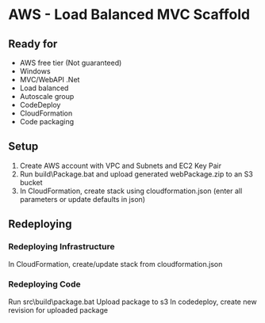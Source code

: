 AWS - Load Balanced MVC Scaffold
================================

Ready for
---------
- AWS free tier (Not guaranteed)
- Windows 
- MVC/WebAPI .Net
- Load balanced
- Autoscale group 
- CodeDeploy
- CloudFormation
- Code packaging

Setup
-----

1. Create AWS account with VPC and Subnets and EC2 Key Pair
2. Run build\Package.bat and upload generated webPackage.zip to an S3 bucket
3. In CloudFormation, create stack using cloudformation.json (enter all parameters or update defaults in json)

Redeploying
----------

### Redeploying Infrastructure

In CloudFormation, create/update stack from cloudformation.json

### Redeploying Code

Run src\build\package.bat
Upload package to s3
In codedeploy, create new revision for uploaded package
